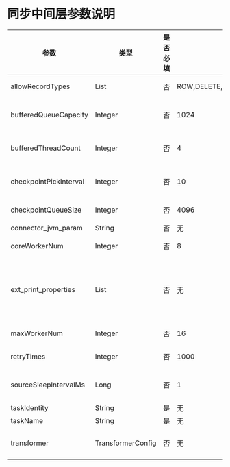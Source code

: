 # 同步中间层参数说明 

|           参数           |        类型         | 是否必填 |                    默认值                     |                        描述                         |
|------------------------|-------------------|------|----------------------|--------------------------|
| allowRecordTypes       | List              | 否    | ROW,DELETE,UPDATE,INSERT,HEARTBEAT,REPLACE | 允许同步的消息类型。                                        |
| bufferedQueueCapacity  | Integer           | 否    | 1024                                       | 读写中间层 Buffer 阻塞队列大小。                              |
| bufferedThreadCount    | Integer           | 否    | 4                                          | 读写中间层 Buffer 线程池大小。                               |
| checkpointPickInterval | Integer           | 否    | 10                                         | 写 Checkpoint 文件的定时间隔。单位为秒。                        |
| checkpointQueueSize    | Integer           | 否    | 4096                                       | 检查点队列长度。                                          |
| connector_jvm_param    | String            | 否    | 无                                          | JVM 参数。                                           |
| coreWorkerNum          | Integer           | 否    | 8                                          | 框架读写线程池 core 的大小。                                 |
| ext_print_properties   | List              | 否    | 无                                          | 逗号分隔的 Property 名称。如果填写会将对应的 Meta 信息输出至 msg 日志中。   |
| maxWorkerNum           | Integer           | 否    | 16                                         | 框架读写线程数的最大值。                                      |
| retryTimes             | Integer           | 否    | 1000                                       | 消息发送失败之后的重试次数。                                    |
| sourceSleepIntervalMs  | Long              | 否    | 1                                          | 订阅 Sleep 周期。单位为毫秒。                                |
| taskIdentity           | String            | 是    | 无                                          | 任务逻辑标识。                                           |
| taskName               | String            | 是    | 无                                          | 任务名称。                                             |
| transformer            | TransformerConfig | 否    | 无                                          | 使用 SqlTransformer 的配置项。                           |
